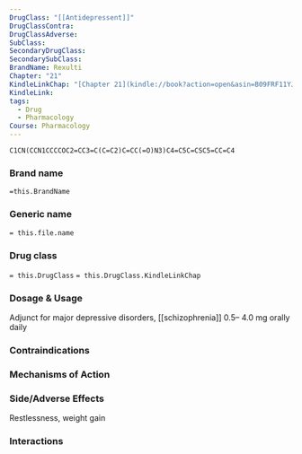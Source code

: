 ```yaml
---
DrugClass: "[[Antidepressent]]"
DrugClassContra: 
DrugClassAdverse: 
SubClass: 
SecondaryDrugClass: 
SecondarySubClass: 
BrandName: Rexulti
Chapter: "21"
KindleLinkChap: "[Chapter 21](kindle://book?action=open&asin=B09FRF11YJ&location=10945)"
KindleLink: 
tags:
  - Drug
  - Pharmacology
Course: Pharmacology
---
```

```smiles
C1CN(CCN1CCCCOC2=CC3=C(C=C2)C=CC(=O)N3)C4=C5C=CSC5=CC=C4
```

### Brand name
`=this.BrandName`
### Generic name
`= this.file.name`
### Drug class 
`= this.DrugClass`
	`= this.DrugClass.KindleLinkChap`

### Dosage & Usage
Adjunct for major depressive disorders, [[schizophrenia]]
 0.5– 4.0 mg orally daily
 
### Contraindications

### Mechanisms of Action

### Side/Adverse Effects
 Restlessness, weight gain
 
### Interactions
